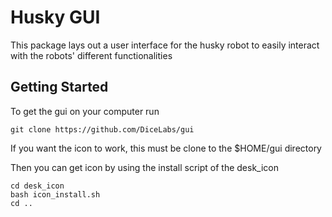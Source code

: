 # Husky GUI

This package lays out a user interface for the husky robot to easily interact with the robots' different functionalities

## Getting Started

To get the gui on your computer run

    git clone https://github.com/DiceLabs/gui

If you want the icon to work, this must be clone to the $HOME/gui directory

Then you can get icon by using the install script of the desk_icon

    cd desk_icon
    bash icon_install.sh
    cd ..
